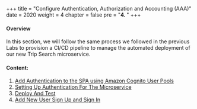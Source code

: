 +++
title = "Configure Authentication, Authorization and Accounting (AAA)"
date = 2020
weight = 4
chapter = false
pre = "<b>4. </b>"
+++

#### Overview

In this section, we will follow the same process we followed in the previous Labs to provision a CI/CD pipeline to manage the automated deployment of our new Trip Search microservice.


#### Content:
1. [Add Authentication to the SPA using Amazon Cognito User Pools](4.1-add-authentication-with-cognito/)
2. [Setting Up Authentication For The Microservice](4.2-setup-authentication/)
3. [Deploy And Test](4.3-deploy-and-test/)
4. [Add New User Sign Up and Sign In](4.4-add-new-user-signup_signin/)
